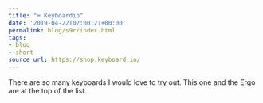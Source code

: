 ```yaml
---
title: "⌨️ Keyboardio"
date: '2019-04-22T02:00:21+00:00'
permalink: blog/s9r/index.html
tags:
- blog
- short
source_url: https://shop.keyboard.io/
---
```


There are so many keyboards I would love to try out. This one and the Ergo are at the top of the list.
